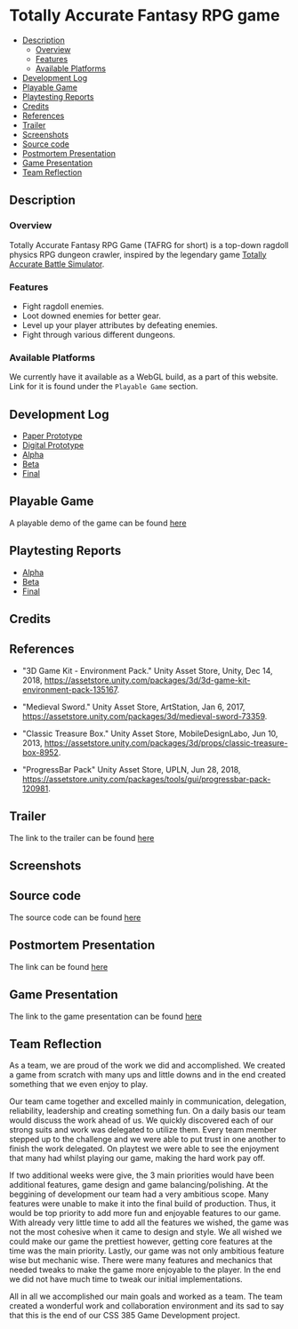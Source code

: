 # Totally Accurate Fantasy RPG game <!-- omit in toc -->

- [Description](#description)
  - [Overview](#overview)
  - [Features](#features)
  - [Available Platforms](#available-platforms)
- [Development Log](#development-log)
- [Playable Game](#playable-game)
- [Playtesting Reports](#playtesting-reports)
- [Credits](#credits)
- [References](#references)
- [Trailer](#trailer)
- [Screenshots](#screenshots)
- [Source code](#source-code)
- [Postmortem Presentation](#postmortem-presentation)
- [Game Presentation](#game-presentation)
- [Team Reflection](#team-reflection)

## Description 

### Overview

Totally Accurate Fantasy RPG Game (TAFRG for short) is a top-down ragdoll physics RPG dungeon crawler, inspired by the legendary game [Totally Accurate Battle Simulator](https://store.steampowered.com/app/508440/Totally_Accurate_Battle_Simulator/).

### Features

- Fight ragdoll enemies.
- Loot downed enemies for better gear.
- Level up your player attributes by defeating enemies.
- Fight through various different dungeons.

### Available Platforms

We currently have it available as a WebGL build, as a part of this website. Link for it is found under the `Playable Game` section.

## Development Log 

- [Paper Prototype](logs/paper-prototype.md)
- [Digital Prototype](logs/digital-prototype.md)
- [Alpha](logs/alpha.md)
- [Beta](logs/beta.md)
- [Final](logs/final.md)

## Playable Game 

A playable demo of the game can be found [here](game/index.md)

## Playtesting Reports 

- [Alpha](reports/alpha.md)
- [Beta](reports/beta.md)
- [Final](reports/final.md)

## Credits 
## References 

- "3D Game Kit - Environment Pack." Unity Asset Store, Unity, Dec 14, 2018, 
  https://assetstore.unity.com/packages/3d/3d-game-kit-environment-pack-135167.

- "Medieval Sword." Unity Asset Store, ArtStation, Jan 6, 2017, 
  https://assetstore.unity.com/packages/3d/medieval-sword-73359.

- "Classic Treasure Box." Unity Asset Store,  MobileDesignLabo, Jun 10, 2013, 
  https://assetstore.unity.com/packages/3d/props/classic-treasure-box-8952.

- "ProgressBar Pack" Unity Asset Store, UPLN,  Jun 28, 2018, 
  https://assetstore.unity.com/packages/tools/gui/progressbar-pack-120981. 

## Trailer 

The link to the trailer can be found [here](https://www.youtube.com/watch?v=whKKnu4EENQ&feature=youtu.be)

## Screenshots
## Source code

The source code can be found [here](https://github.com/bpas247/css385-final/tree/master/src)

## Postmortem Presentation 
The link can be found [here](https://docs.google.com/presentation/d/1XOU-gSSckHWbrTYgiVhBZppNXJh7SmP0PHG-AKPbIYg/edit?usp=sharing)

## Game Presentation

The link to the game presentation can be found [here](https://docs.google.com/presentation/d/11LwOlu9JtxvXPrJWRxTnw0Drh29BH_AJ03oah1mvW6A/edit#slide=id.g5b190e6300_33_0)

## Team Reflection
As a team, we are proud of the work we did and accomplished. We created a game from scratch with many ups and little downs and in the end created something that we even enjoy to play.

Our team came together and excelled mainly in communication, delegation, reliability, leadership and creating something fun. On a daily basis our team would discuss the work ahead of us. We quickly discovered each of our strong suits and work was delegated to utilize them. Every team member stepped up to the challenge and we were able to put trust in one another to finish the work delegated. On playtest we were able to see the enjoyment that many had whilst playing our game, making the hard work pay off.

If two additional weeks were give, the 3 main priorities would have been additional features, game design and game balancing/polishing. At the beggining of development our team had a very ambitious scope. Many features were unable to make it into the final build of production. Thus, it would be top priority to add more fun and enjoyable features to our game. With already very little time to add all the features we wished, the game was not the most cohesive when it came to design and style. We all wished we could make our game the prettiest however, getting core features at the time was the main priority. Lastly, our game was not only ambitious feature wise but mechanic wise. There were many features and mechanics that needed tweaks to make the game more enjoyable to the player. In the end we did not have much time to tweak our initial implementations. 

All in all we accomplished our main goals and worked as a team. The team created a wonderful work and collaboration environment and its sad to say that this is the end of our CSS 385 Game Development project.
